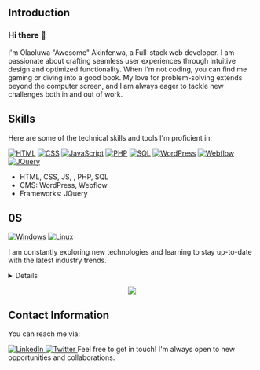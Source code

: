 ## Introduction

### Hi there 👋


I'm Olaoluwa "Awesome" Akinfenwa, a Full-stack web developer. I am passionate about crafting seamless user experiences through intuitive design and optimized functionality. When I'm not coding, you can find me gaming or diving into a good book. My love for problem-solving extends beyond the computer screen, and I am always eager to tackle new challenges both in and out of work.

## Skills

Here are some of the technical skills and tools I'm proficient in:

[![HTML](https://img.shields.io/badge/html-black?style=for-the-badge&logo=html)](https://github.com/hawsome)
[![CSS](https://img.shields.io/badge/css-black?style=for-the-badge&logo=css)](https://github.com/hawsome)
[![JavaScript](https://img.shields.io/badge/css-black?style=for-the-badge&logo=javascript)](https://github.com/hawsome)
[![PHP](https://img.shields.io/badge/php-black?style=for-the-badge&logo=php)](https://github.com/hawsome)
[![SQL](https://img.shields.io/badge/sql-black?style=for-the-badge&logo=sql)](https://github.com/hawsome)
[![WordPress](https://img.shields.io/badge/wordpress-black?style=for-the-badge&logo=wordpress)](https://github.com/hawsome)
[![Webflow](https://img.shields.io/badge/webflow-black?style=for-the-badge&logo=webflow)](https://github.com/hawsome)
[![JQuery](https://img.shields.io/badge/jquery-black?style=for-the-badge&logo=jquery)](https://github.com/hawsome)
- HTML, CSS, JS, , PHP, SQL
- CMS: WordPress, Webflow
- Frameworks: JQuery

## 0S
[![Windows](https://img.shields.io/badge/Windows-black?style=for-the-badge&logo=Windows)](https://github.com/hawsome)
[![Linux](https://img.shields.io/badge/linux-black?style=for-the-badge&logo=Linux)](https://github.com/hawsome)

I am constantly exploring new technologies and learning to stay up-to-date with the latest industry trends.

<details>
<p align="center">
  <a href="https://github.com/hawsomme">
    <img src="http://github-profile-summary-cards.vercel.app/api/cards/profile-details?username=hawsome&theme=transparent" />
  </a>
  <a href="https://github.com/hawsome">
    <img src="https://github-readme-streak-stats.herokuapp.com/?user=hawsome&hide_border=true&card_width=338&theme=transparent" />
  </a>
  <a href="https://github.com/hawsome">
    <img src="http://github-profile-summary-cards.vercel.app/api/cards/stats?username=hawsome&theme=transparent" />
  </a>
  <!-- <a href="https://github.com/hawsome">
    <img src="https://github-readme-stats.vercel.app/api/top-langs/?username=hawsome&langs_count=10&exclude_repo=&hide=jupyter%20notebook,vim%20script,cmake,makefile,batchfile,emacs%20lisp,css,html&layout=default&card_width=699&hide_border=true&theme=transparent" />
  </a> -->
</p>
</details>

<p align="center">
  <a href="https://github.com/hawsome">
    <img src="https://komarev.com/ghpvc/?username=hawsome&color=blue&style=flat)" />
  </a>
</p>

## Contact Information

You can reach me via:

 <a href="https://www.linkedin.com/in/olaoluwa-akinfenwa-b44026208" target="_blank">
        <img src="https://img.shields.io/badge/LinkedIn-blue?style=flat-square&logo=linkedin" alt="LinkedIn">
    </a>
    
 <a href="https://www.twitter.com/hawsome_a" target="_blank">
        <img src="https://img.shields.io/badge/Twitter-blue?style=flat-square&logo=twitter" alt="Twitter">
    </a>  
    Feel free to get in touch! I'm always open to new opportunities and collaborations.
<!--
**Hawsome/hawsome** is a ✨ _special_ ✨ repository because its `README.md` (this file) appears on your GitHub profile.

Here are some ideas to get you started:

- 🔭 I’m currently working on ...
- 🌱 I’m currently learning ...
- 👯 I’m looking to collaborate on ...
- 🤔 I’m looking for help with ...
- 💬 Ask me about ...
- 📫 How to reach me: ...
- 😄 Pronouns: ...
- ⚡ Fun fact: ...
-->

